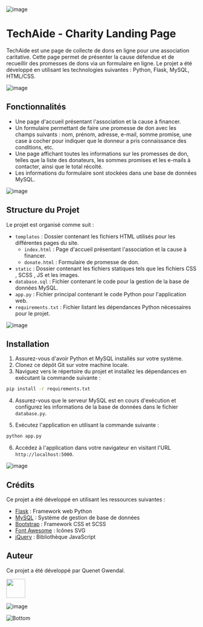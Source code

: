 ![image](https://github.com/ggwendall/ggwendall/assets/48108275/edb15cbf-f45a-472c-b934-44762886a231)

# TechAide - Charity Landing Page

TechAide est une page de collecte de dons en ligne pour une association caritative. Cette page permet de présenter la cause défendue et de recueillir des promesses de dons via un formulaire en ligne. Le projet a été développé en utilisant les technologies suivantes : Python, Flask, MySQL, HTML/CSS.

![image](https://github.com/ggwendall/ggwendall/assets/48108275/edb15cbf-f45a-472c-b934-44762886a231)

## Fonctionnalités

- Une page d'accueil présentant l'association et la cause à financer.
- Un formulaire permettant de faire une promesse de don avec les champs suivants : nom, prénom, adresse, e-mail, somme promise, une case à cocher pour indiquer que le donneur a pris connaissance des conditions, etc.
- Une page affichant toutes les informations sur les promesses de don, telles que la liste des donateurs, les sommes promises et les e-mails à contacter, ainsi que le total récolté.
- Les informations du formulaire sont stockées dans une base de données MySQL.

![image](https://github.com/ggwendall/ggwendall/assets/48108275/edb15cbf-f45a-472c-b934-44762886a231)

## Structure du Projet

Le projet est organisé comme suit :

- `templates` : Dossier contenant les fichiers HTML utilisés pour les différentes pages du site.
    - `index.html` : Page d'accueil présentant l'association et la cause à financer.
    - `donate.html` : Formulaire de promesse de don.
- `static` : Dossier contenant les fichiers statiques tels que les fichiers CSS , SCSS , JS et les images.
- `database.sql` : Fichier contenant le code pour la gestion de la base de données MySQL.
- `app.py` : Fichier principal contenant le code Python pour l'application web.
- `requirements.txt` : Fichier listant les dépendances Python nécessaires pour le projet.

![image](https://github.com/ggwendall/ggwendall/assets/48108275/edb15cbf-f45a-472c-b934-44762886a231)

## Installation

1. Assurez-vous d'avoir Python et MySQL installés sur votre système.
2. Clonez ce dépôt Git sur votre machine locale.
3. Naviguez vers le répertoire du projet et installez les dépendances en exécutant la commande suivante :

```bash
pip install -r requirements.txt
```

4. Assurez-vous que le serveur MySQL est en cours d'exécution et configurez les informations de la base de données dans le fichier `database.py`.

5. Exécutez l'application en utilisant la commande suivante :

```bash
python app.py
```

6. Accédez à l'application dans votre navigateur en visitant l'URL `http://localhost:5000`.

![image](https://github.com/ggwendall/ggwendall/assets/48108275/edb15cbf-f45a-472c-b934-44762886a231)

## Crédits

Ce projet a été développé en utilisant les ressources suivantes :

- [Flask](https://flask.palletsprojects.com/) : Framework web Python
- [MySQL](https://www.mysql.com/) : Système de gestion de base de données
- [Bootstrap](https://getbootstrap.com/) : Framework CSS et SCSS
- [Font Awesome](https://fontawesome.com/) : Icônes SVG
- [jQuery](https://jquery.com/) : Bibliothèque JavaScript

## Auteur

Ce projet a été développé par Quenet Gwendal.

<img src="https://media.giphy.com/media/VgCDAzcKvsR6OM0uWg/giphy.gif" width="50"> 

![image](https://github.com/ggwendall/ggwendall/assets/48108275/edb15cbf-f45a-472c-b934-44762886a231)

![Bottom](https://github.com/ggwendall/ggwendall/assets/48108275/1f58de6a-f411-45fd-86a6-e9aa673332e6)
